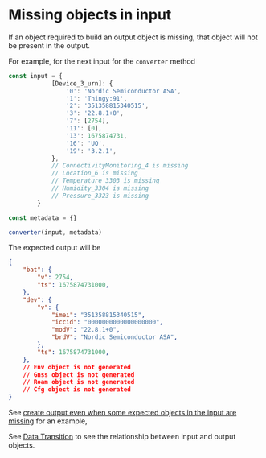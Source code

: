 # Missing objects in input

If an object required to build an output object is missing, that object will not
be present in the output.

For example, for the next input for the `converter` method

```TypeScript
const input = {
			[Device_3_urn]: {
				'0': 'Nordic Semiconductor ASA',
				'1': 'Thingy:91',
				'2': '351358815340515',
				'3': '22.8.1+0',
				'7': [2754],
				'11': [0],
				'13': 1675874731,
				'16': 'UQ',
				'19': '3.2.1',
			},
            // ConnectivityMonitoring_4 is missing
            // Location_6 is missing
            // Temperature_3303 is missing
            // Humidity_3304 is missing
            // Pressure_3323 is missing
		}

const metadata = {}

converter(input, metadata)
```

The expected output will be

```JSON
{
    "bat": {
        "v": 2754,
        "ts": 1675874731000,
    },
    "dev": {
        "v": {
            "imei": "351358815340515",
            "iccid": "0000000000000000000",
            "modV": "22.8.1+0",
            "brdV": "Nordic Semiconductor ASA",
        },
        "ts": 1675874731000,
    },
    // Env object is not generated
    // Gnss object is not generated
    // Roam object is not generated
    // Cfg object is not generated
}
```

See
[create output even when some expected objects in the input are missing](./src/converter.spec.ts)
for an example,

See [Data Transition](#data-transition) to see the relationship between input
and output objects.
